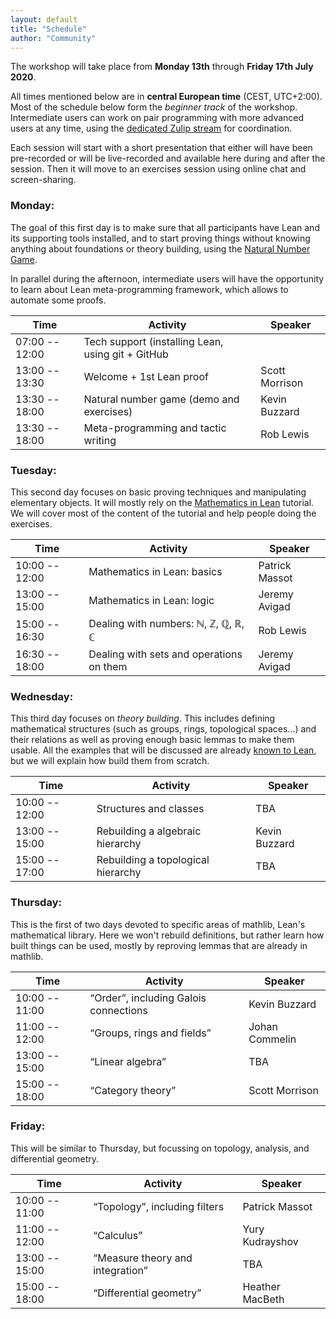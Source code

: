 ```yaml
---
layout: default
title: "Schedule"
author: "Community"
---
```


The workshop will take place from **Monday 13th** through **Friday 17th July 2020**.

All times mentioned below are in **central European time** (CEST, UTC+2:00).
Most of the schedule below form the *beginner track* of the workshop.
Intermediate users can work on pair programming with more advanced
users at any time, using the 
[dedicated Zulip stream](https://leanprover.zulipchat.com/#narrow/stream/238830-Lean-for.20the.20curious.20mathematician.202020)
for coordination.

Each session will start with a short presentation that either will have
been pre-recorded or will be live-recorded and available here during and
after the session.
Then it will move to an exercises session using online chat and
screen-sharing.

### Monday:

The goal of this first day is to make sure that all participants have
Lean and its supporting tools installed, and to start proving things
without knowing anything about foundations or theory building,
using the [Natural Number Game](http://wwwf.imperial.ac.uk/~buzzard/xena/natural_number_game/).

In parallel during the afternoon, intermediate users will have the
opportunity to learn about Lean meta-programming framework, which allows
to automate some proofs.

Time | Activity | Speaker
---- | -------- | -------
07:00 -- 12:00 | Tech support (installing Lean, using git + GitHub |
13:00 -- 13:30 | Welcome + 1st Lean proof                 | Scott Morrison
13:30 -- 18:00 | Natural number game (demo and exercises) | Kevin Buzzard
13:30 -- 18:00 | Meta-programming and tactic writing      | Rob Lewis


### Tuesday: 

This second day focuses on basic proving techniques and manipulating elementary
objects. It will mostly rely on the 
[Mathematics in Lean](https://leanprover-community.github.io/mathematics_in_lean/)
tutorial. We will cover most of the content of the tutorial and help people
doing the exercises.

Time | Activity | Speaker
---- | -------- | -------
10:00 -- 12:00 | Mathematics in Lean: basics              | Patrick Massot
13:00 -- 15:00 | Mathematics in Lean: logic               | Jeremy Avigad
15:00 -- 16:30 | Dealing with numbers: ℕ, ℤ, ℚ, ℝ, ℂ      | Rob Lewis
16:30 -- 18:00 | Dealing with sets and operations on them | Jeremy Avigad

### Wednesday:

This third day focuses on *theory building*. This includes defining
mathematical structures (such as groups, rings, topological spaces...)
and their relations as well as proving enough basic lemmas to make them
usable. 
All the examples that will be discussed are already 
[known to Lean](https://leanprover-community.github.io/mathlib-overview.html),
but we will explain how build them from scratch.

Time | Activity | Speaker
---- | -------- | -------
10:00 -- 12:00 | Structures and classes               | TBA
13:00 -- 15:00 | Rebuilding a algebraic hierarchy     | Kevin Buzzard
15:00 -- 17:00 | Rebuilding a topological hierarchy   | TBA


### Thursday:

This is the first of two days devoted to specific areas of mathlib,
Lean's mathematical library.
Here we won't rebuild definitions, but rather learn how built things can
be used, mostly by reproving lemmas that are already in mathlib.

Time | Activity | Speaker
---- | -------- | -------
10:00 -- 11:00 | “Order”, including Galois connections  | Kevin Buzzard
11:00 -- 12:00 | “Groups, rings and fields”             | Johan Commelin
13:00 -- 15:00 | “Linear algebra”                       | TBA
15:00 -- 18:00 | “Category theory”                      | Scott Morrison


### Friday:

This will be similar to Thursday, but focussing on topology, analysis,
and differential geometry.

Time | Activity | Speaker
---- | -------- | -------
10:00 -- 11:00 | “Topology”, including filters          | Patrick Massot
11:00 -- 12:00 | “Calculus”                             | Yury Kudrayshov
13:00 -- 15:00 | “Measure theory and integration”       | TBA
15:00 -- 18:00 | “Differential geometry”                | Heather MacBeth
